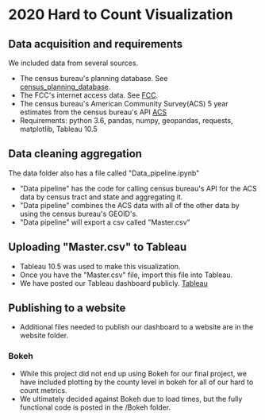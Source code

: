 # 2020 Hard to Count Visualization

## Data acquisition and requirements

We included data from several sources. 

* The census bureau's planning database. See [census_planning_database](https://www.census.gov/research/data/planning_database/2016/).
* The FCC's internet access data. See [FCC](https://www.fcc.gov/general/form-477-census-tract-data-internet-access-services).
* The census bureau's American Community Survey(ACS) 5 year estimates from the census bureau's API [ACS](https://www.census.gov/data/developers/data-sets/acs-5year.html)
* Requirements: python 3.6, pandas, numpy, geopandas, requests, matplotlib, Tableau 10.5

## Data cleaning aggregation

The data folder also has a file called "Data_pipeline.ipynb"

* "Data pipeline" has the code for calling census bureau's API for the ACS data by census tract and state and aggregating it. 
* "Data pipeline" combines the ACS data with all of the other data by using the census bureau's GEOID's.
* "Data pipeline" will export a csv called "Master.csv"

## Uploading "Master.csv" to Tableau

* Tableau 10.5 was used to make this visualization.
* Once you have the "Master.csv" file, import this file into Tableau.
* We have posted our Tableau dashboard publicly. [Tableau](https://public.tableau.com/profile/robert.deng#!/vizhome/HTC_Final_Project/HTCStory?publish=yes)

## Publishing to a website

* Additional files needed to publish our dashboard to a website are in the website folder.


### Bokeh
* While this project did not end up using Bokeh for our final project, we have included plotting by the county level in bokeh for all of our hard to count metrics. 
* We ultimately decided against Bokeh due to load times, but the fully functional code is posted in the /Bokeh folder. 




